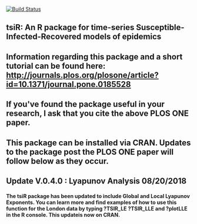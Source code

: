 [![Build Status](https://travis-ci.org/adbecker/tsiR.svg?branch=master)](https://travis-ci.org/adbecker/tsiR)

## tsiR: An R package for time-series Susceptible-Infected-Recovered models of epidemics

## Information regarding this package and a short tutorial can be found here: http://journals.plos.org/plosone/article?id=10.1371/journal.pone.0185528

## If you've found the package useful in your research, I ask that you cite the above PLOS ONE paper.

## This package can be installed via CRAN. Updates to the package post the PLOS ONE paper will follow below as they occur.

## Update V.0.4.0 : Lyapunov Analysis 08/20/2018
#### The tsiR package has been updated to include Global and Local Lyapunov Exponents. You can learn more and find examples of how to use this function for the London data by typing ?TSIR_LE ?TSIR_LLE and ?plotLLE in the R console. This updateis now on CRAN.

